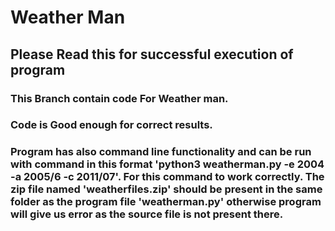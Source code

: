 # Weather Man
## Please Read this for successful execution of program
### This Branch contain code For Weather man.
### Code is Good enough for correct results.
### Program has also command line functionality and can be run with command in this format 'python3 weatherman.py -e 2004 -a 2005/6 -c 2011/07'. For this command to work correctly. The zip file named 'weatherfiles.zip' should be present in the same folder as the program file 'weatherman.py' otherwise program will give us error as the source file is not present there.